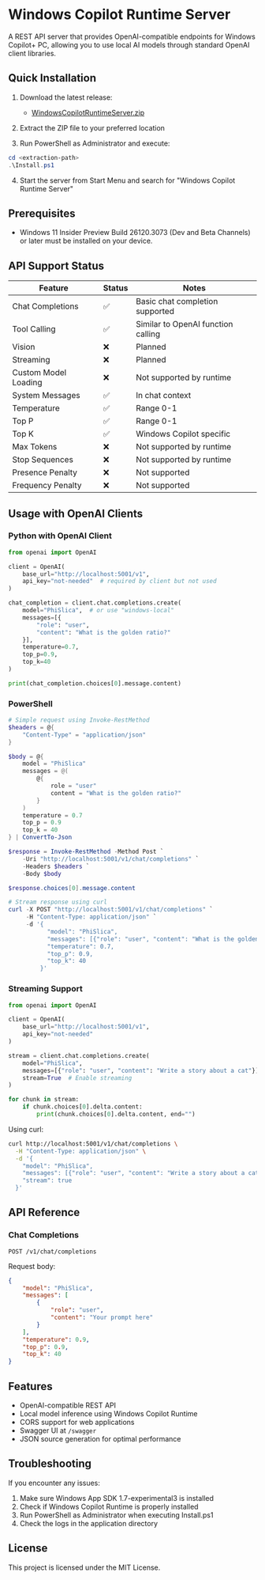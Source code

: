 # Windows Copilot Runtime Server

A REST API server that provides OpenAI-compatible endpoints for Windows Copilot+ PC, allowing you to use local AI models through standard OpenAI client libraries.

## Quick Installation

1. Download the latest release:
   - [WindowsCopilotRuntimeServer.zip](https://github.com/sykuang/WindowsCopilotRuntimeServer/releases/tag/v0.0.0.1)

2. Extract the ZIP file to your preferred location

3. Run PowerShell as Administrator and execute:
```powershell
cd <extraction-path>
.\Install.ps1
```

4. Start the server from Start Menu and search for "Windows Copilot Runtime Server"

## Prerequisites

- Windows 11 Insider Preview Build 26120.3073 (Dev and Beta Channels) or later must be installed on your device.

## API Support Status

| Feature | Status | Notes |
|---------|--------|-------|
| Chat Completions | ✅ | Basic chat completion supported |
| Tool Calling | ✅ | Similar to OpenAI function calling |
| Vision | ❌ | Planned |
| Streaming | ❌ | Planned |
| Custom Model Loading | ❌ | Not supported by runtime |
| System Messages | ✅ | In chat context |
| Temperature | ✅ | Range 0-1 |
| Top P | ✅ | Range 0-1 |
| Top K | ✅ | Windows Copilot specific |
| Max Tokens | ❌ | Not supported by runtime |
| Stop Sequences | ❌ | Not supported by runtime |
| Presence Penalty | ❌ | Not supported |
| Frequency Penalty | ❌ | Not supported |

## Usage with OpenAI Clients

### Python with OpenAI Client
```python
from openai import OpenAI

client = OpenAI(
    base_url="http://localhost:5001/v1",
    api_key="not-needed"  # required by client but not used
)

chat_completion = client.chat.completions.create(
    model="PhiSlica",  # or use "windows-local"
    messages=[{
        "role": "user",
        "content": "What is the golden ratio?"
    }],
    temperature=0.7,
    top_p=0.9,
    top_k=40
)

print(chat_completion.choices[0].message.content)
```

### PowerShell
```powershell
# Simple request using Invoke-RestMethod
$headers = @{
    "Content-Type" = "application/json"
}

$body = @{
    model = "PhiSlica"
    messages = @(
        @{
            role = "user"
            content = "What is the golden ratio?"
        }
    )
    temperature = 0.7
    top_p = 0.9
    top_k = 40
} | ConvertTo-Json

$response = Invoke-RestMethod -Method Post `
    -Uri "http://localhost:5001/v1/chat/completions" `
    -Headers $headers `
    -Body $body

$response.choices[0].message.content

# Stream response using curl
curl -X POST "http://localhost:5001/v1/chat/completions" `
     -H "Content-Type: application/json" `
     -d '{
           "model": "PhiSlica",
           "messages": [{"role": "user", "content": "What is the golden ratio?"}],
           "temperature": 0.7,
           "top_p": 0.9,
           "top_k": 40
         }'
```

### Streaming Support

```python
from openai import OpenAI

client = OpenAI(
    base_url="http://localhost:5001/v1",
    api_key="not-needed"
)

stream = client.chat.completions.create(
    model="PhiSlica",
    messages=[{"role": "user", "content": "Write a story about a cat"}],
    stream=True  # Enable streaming
)

for chunk in stream:
    if chunk.choices[0].delta.content:
        print(chunk.choices[0].delta.content, end="")
```

Using curl:
```bash
curl http://localhost:5001/v1/chat/completions \
  -H "Content-Type: application/json" \
  -d '{
    "model": "PhiSlica",
    "messages": [{"role": "user", "content": "Write a story about a cat"}],
    "stream": true
  }'
```

## API Reference

### Chat Completions

`POST /v1/chat/completions`

Request body:
```json
{
    "model": "PhiSlica",
    "messages": [
        {
            "role": "user",
            "content": "Your prompt here"
        }
    ],
    "temperature": 0.9,
    "top_p": 0.9,
    "top_k": 40
}
```

## Features

- OpenAI-compatible REST API
- Local model inference using Windows Copilot Runtime
- CORS support for web applications
- Swagger UI at `/swagger`
- JSON source generation for optimal performance

## Troubleshooting

If you encounter any issues:
1. Make sure Windows App SDK 1.7-experimental3 is installed
2. Check if Windows Copilot Runtime is properly installed
3. Run PowerShell as Administrator when executing Install.ps1
4. Check the logs in the application directory

## License

This project is licensed under the MIT License.
